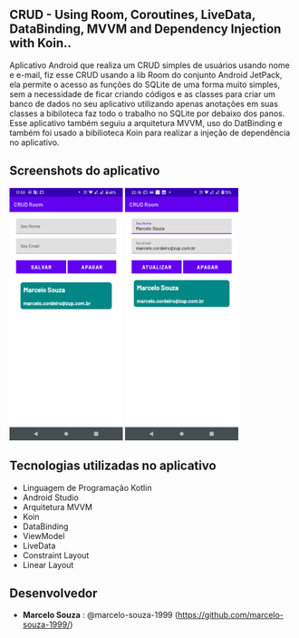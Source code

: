 ## CRUD - Using Room, Coroutines, LiveData, DataBinding, MVVM and Dependency Injection with Koin..

Aplicativo Android que realiza um CRUD simples de usuários usando nome e e-mail, fiz esse CRUD
usando a lib Room do conjunto Android JetPack, ela permite o acesso as funções do SQLite de uma
forma muito simples, sem a necessidade de ficar criando códigos e as classes para criar um banco de
dados no seu aplicativo utilizando apenas anotações em suas classes a bibiloteca faz todo o trabalho
no SQLite por debaixo dos panos. Esse aplicativo também seguiu a arquitetura MVVM, uso do DatBinding
e também foi usado a bibilioteca Koin para realizar a injeção de dependência no aplicativo.

## Screenshots do aplicativo
<img src="/imgs/image_1.png" width="200">
<img src="/imgs/image_2.png" width="200">

## Tecnologias utilizadas no aplicativo

* Linguagem de Programação Kotlin
* Android Studio
* Arquitetura MVVM
* Koin
* DataBinding
* ViewModel
* LiveData
* Constraint Layout
* Linear Layout

## Desenvolvedor

* **Marcelo Souza** : @marcelo-souza-1999 (https://github.com/marcelo-souza-1999/)
